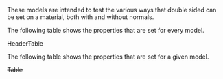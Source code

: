 These models are intended to test the various ways that double sided can be set on a material, both with and without normals.

The following table shows the properties that are set for every model.  

~~HeaderTable~~
 
The following table shows the properties that are set for a given model.  

~~Table~~ 
